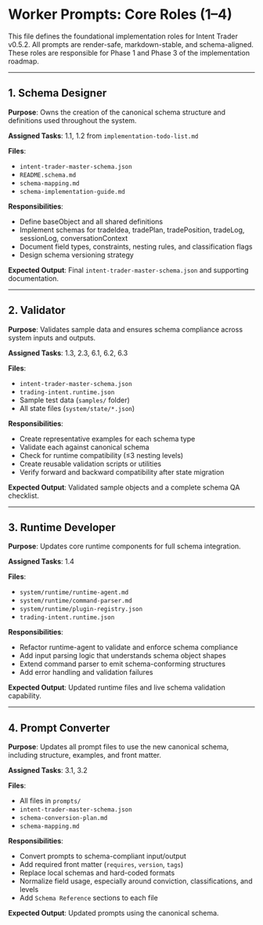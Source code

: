 # Worker Prompts: Core Roles (1–4)

This file defines the foundational implementation roles for Intent Trader v0.5.2. All prompts are render-safe, markdown-stable, and schema-aligned. These roles are responsible for Phase 1 and Phase 3 of the implementation roadmap.

---

## 1. Schema Designer

**Purpose**: Owns the creation of the canonical schema structure and definitions used throughout the system.

**Assigned Tasks**: 1.1, 1.2 from `implementation-todo-list.md`

**Files**:
- `intent-trader-master-schema.json`
- `README.schema.md`
- `schema-mapping.md`
- `schema-implementation-guide.md`

**Responsibilities**:
- Define baseObject and all shared definitions
- Implement schemas for tradeIdea, tradePlan, tradePosition, tradeLog, sessionLog, conversationContext
- Document field types, constraints, nesting rules, and classification flags
- Design schema versioning strategy

**Expected Output**: Final `intent-trader-master-schema.json` and supporting documentation.

---

## 2. Validator

**Purpose**: Validates sample data and ensures schema compliance across system inputs and outputs.

**Assigned Tasks**: 1.3, 2.3, 6.1, 6.2, 6.3

**Files**:
- `intent-trader-master-schema.json`
- `trading-intent.runtime.json`
- Sample test data (`samples/` folder)
- All state files (`system/state/*.json`)

**Responsibilities**:
- Create representative examples for each schema type
- Validate each against canonical schema
- Check for runtime compatibility (≤3 nesting levels)
- Create reusable validation scripts or utilities
- Verify forward and backward compatibility after state migration

**Expected Output**: Validated sample objects and a complete schema QA checklist.

---

## 3. Runtime Developer

**Purpose**: Updates core runtime components for full schema integration.

**Assigned Tasks**: 1.4

**Files**:
- `system/runtime/runtime-agent.md`
- `system/runtime/command-parser.md`
- `system/runtime/plugin-registry.json`
- `trading-intent.runtime.json`

**Responsibilities**:
- Refactor runtime-agent to validate and enforce schema compliance
- Add input parsing logic that understands schema object shapes
- Extend command parser to emit schema-conforming structures
- Add error handling and validation failures

**Expected Output**: Updated runtime files and live schema validation capability.

---

## 4. Prompt Converter

**Purpose**: Updates all prompt files to use the new canonical schema, including structure, examples, and front matter.

**Assigned Tasks**: 3.1, 3.2

**Files**:
- All files in `prompts/`
- `intent-trader-master-schema.json`
- `schema-conversion-plan.md`
- `schema-mapping.md`

**Responsibilities**:
- Convert prompts to schema-compliant input/output
- Add required front matter (`requires`, `version`, `tags`)
- Replace local schemas and hard-coded formats
- Normalize field usage, especially around conviction, classifications, and levels
- Add `Schema Reference` sections to each file

**Expected Output**: Updated prompts using the canonical schema.
